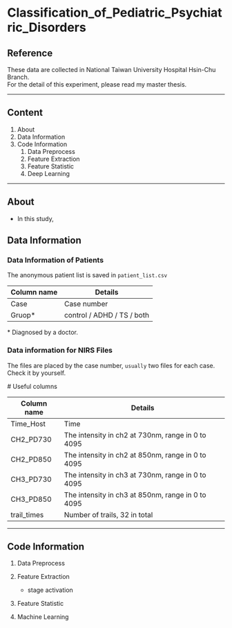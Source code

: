 # Classification_of_Pediatric_Psychiatric_Disorders

## Reference
These data are collected in National Taiwan University Hospital Hsin-Chu Branch.  
For the detail of this experiment, please read my master thesis.

---
## Content
1. About
2. Data Information 
3. Code Information
    1. Data Preprocess
    2. Feature Extraction
    3. Feature Statistic
    4. Deep Learning

---
## About
- In this study, 

## Data Information

### Data Information of Patients
The anonymous patient list is saved in `patient_list.csv`

| Column name | Details |
| --- | --- |
| Case | Case number|
| Gruop\* | control / ADHD / TS / both |

\* Diagnosed by a doctor. 

### Data information for NIRS Files
The files are placed by the case number, `usually` two files for each case. Check it by yourself.

\# Useful columns

| Column name | Details |
| --- | --- |
| Time_Host | Time |
| CH2_PD730 | The intensity in ch2 at 730nm, range in 0 to 4095 |
| CH2_PD850 | The intensity in ch2 at 850nm, range in 0 to 4095 |
| CH3_PD730 | The intensity in ch3 at 730nm, range in 0 to 4095 |
| CH3_PD850 | The intensity in ch3 at 850nm, range in 0 to 4095 |
| trail_times | Number of trails, 32 in total |

---

## Code Information
1. Data Preprocess
        
2. Feature Extraction
    - stage activation 


3. Feature Statistic
4. Machine Learning
